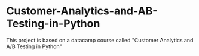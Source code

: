 # Customer-Analytics-and-AB-Testing-in-Python


This project is based on a datacamp course called "Customer Analytics and A/B Testing in Python"

